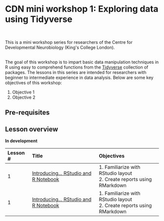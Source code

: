 # CDN mini workshop 1: Exploring data using Tidyverse

<br />

This is a mini workshop series for researchers of the Centre for Developmental
Neurobiology (King's College London).   
<br />

The goal of this workshop is to impart basic data manipulation techniques in R
using easy to comprehend functions from the [Tidyverse](https://www.tidyverse.org/) 
collection of packages. The lessons in this series are intended for researchers
with beginner to intermediate experience in data analysis. Below are some key
objectives of this workshop:  

1) Objective 1
2) Objective 2

## Pre-requisites

## Lesson overview
**In development**  

|Lesson #|Title|Objectives|
|:---|:------------|:------------|
|1|[Introducing... RStudio and R Notebook](https://fursham-h.github.io/CDN.R.Datascience/articles/Lesson1/Lesson%201.html)|1. Familiarize with RStudio layout<br>2. Create reports using RMarkdown|
|1|[Introducing... RStudio and R Notebook](https://fursham-h.github.io/CDN.R.Datascience/articles/Lesson1/Lesson%201.html)|1. Familiarize with RStudio layout<br>2. Create reports using RMarkdown|


